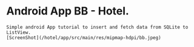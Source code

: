 # Android App BB - Hotel.
    Simple android App tutorial to insert and fetch data from SQLite to ListView.
    [ScreenShot](/hotel/app/src/main/res/mipmap-hdpi/bb.jpeg)
